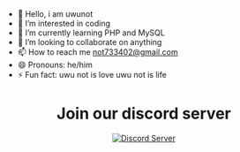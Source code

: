 <p align="center">
   <img alt="" src="http://cdn.uwunot.is-great.org/uwunot.png">
</p>

<h1 align="center"></h1>

- 👋 Hello, i am uwunot
- 👀 I’m interested in coding
- 🌱 I’m currently learning PHP and MySQL
- 💞️ I’m looking to collaborate on anything
- 📫 How to reach me not733402@gmail.com
- 😄 Pronouns: he/him
- ⚡ Fun fact: uwu not is love uwu not is life

<h1 align="center">Join our discord server</h1>

<p align="center">
   <a href="https://discord.gg/BgzXfpXEGS"><img alt="Discord Server" src="https://invidget.switchblade.xyz/BgzXfpXEGS"></a>
</p>


<!---
uwunotislove/.github-private is a ✨ special ✨ repository because its `README.md` (this file) appears on your GitHub profile.
You can click the Preview link to take a look at your changes.
--->

